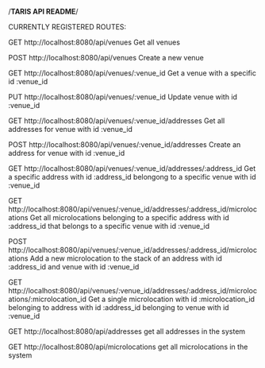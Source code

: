 /**TARIS API README**/

CURRENTLY REGISTERED ROUTES:

GET http://localhost:8080/api/venues				Get all venues

POST http://localhost:8080/api/venues				Create a new venue

GET http://localhost:8080/api/venues/:venue_id		Get a venue with a specific id :venue_id

PUT http://localhost:8080/api/venues/:venue_id		Update venue with id :venue_id

GET http://localhost:8080/api/venues/:venue_id/addresses		Get all addresses for venue with id :venue_id

POST http://localhost:8080/api/venues/:venue_id/addresses		Create an address for venue with id :venue_id

GET http://localhost:8080/api/venues/:venue_id/addresses/:address_id		Get a specific address with id :address_id belongong to a specific venue with id :venue_id

GET http://localhost:8080/api/venues/:venue_id/addresses/:address_id/microlocations		Get all microlocations belonging to a specific address with id :address_id that belongs to a specific venue with id :venue_id

POST http://localhost:8080/api/venues/:venue_id/addresses/:address_id/microlocations	Add a new microlocation to the stack of an address with id :address_id and venue with id :venue_id

GET http://localhost:8080/api/venues/:venue_id/addresses/:address_id/microlocations/:microlocation_id	Get a single microlocation with id :microlocation_id belonging to address with id :address_id belonging to venue with id :venue_id

GET http://localhost:8080/api/addresses 			get all addresses in the system

GET http://localhost:8080/api/microlocations		get all microlocations in the system

